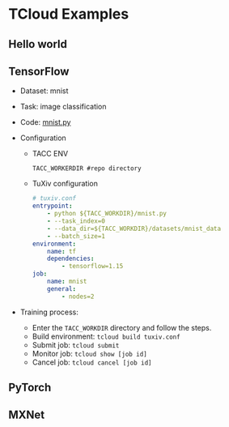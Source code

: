 # TCloud Examples

## Hello world

## TensorFlow

+ Dataset: mnist

+ Task: image classification

+ Code: [mnist.py](https://github.com/xcwanAndy/tcloud-sdk/blob/master/example/TensorFlow/mnist.py)

+ Configuration

  + TACC ENV

    ~~~shell
    TACC_WORKERDIR #repo directory
    ~~~

  + TuXiv configuration

    ~~~yaml
    # tuxiv.conf
    entrypoint:
        - python ${TACC_WORKDIR}/mnist.py 
        - --task_index=0
        - --data_dir=${TACC_WORKDIR}/datasets/mnist_data
        - --batch_size=1
    environment:
        name: tf 
        dependencies:
            - tensorflow=1.15
    job:
        name: mnist
        general:
            - nodes=2
    ~~~

+ Training process:

  + Enter the `TACC_WORKDIR` directory and follow the steps.
  + Build environment: `tcloud build tuxiv.conf`
  + Submit job: `tcloud submit`
  + Monitor job: `tcloud show [job id]`
  + Cancel job: `tcloud cancel [job id]`

## PyTorch

## MXNet
